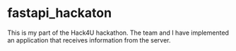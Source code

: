 # fastapi_hackaton

This is my part of the Hack4U hackathon. The team and I have implemented an application that receives information from the server.
